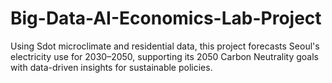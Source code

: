# Big-Data-AI-Economics-Lab-Project
Using Sdot microclimate and residential data, this project forecasts Seoul's electricity use for 2030–2050, supporting its 2050 Carbon Neutrality goals with data-driven insights for sustainable policies.
